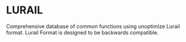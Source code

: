 # LURAIL
Comprehensive database of common functions using unoptimize Lurail format. Lurail Format is designed to be backwards compatible.